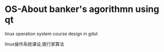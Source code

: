 # OS-About banker's agorithmn using qt
linux operation system course design in gdut

linux操作系统课设,银行家算法
